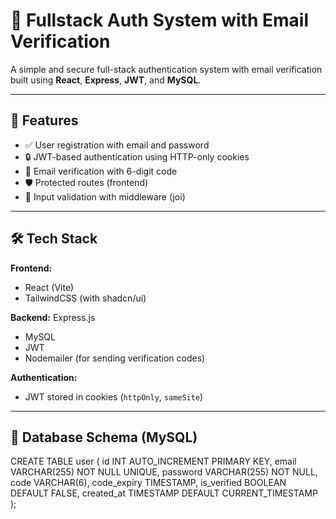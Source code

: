 # 🔐 Fullstack Auth System with Email Verification

A simple and secure full-stack authentication system with email verification built using **React**, **Express**, **JWT**, and **MySQL**.

---

## 🚀 Features

- ✅ User registration with email and password
- 🔒 JWT-based authentication using HTTP-only cookies
- 📧 Email verification with 6-digit code
- 🛡️ Protected routes (frontend)
- 🧪 Input validation with middleware (joi)

---

## 🛠️ Tech Stack

**Frontend:**
- React (Vite)
- TailwindCSS (with shadcn/ui)

**Backend:**
  Express.js
- MySQL
- JWT
- Nodemailer (for sending verification codes)

**Authentication:**
- JWT stored in cookies (`httpOnly`, `sameSite`)

---

## 🧾 Database Schema (MySQL)

CREATE TABLE user (
  id INT AUTO_INCREMENT PRIMARY KEY,
  email VARCHAR(255) NOT NULL UNIQUE,
  password VARCHAR(255) NOT NULL,
  code VARCHAR(6),
  code_expiry TIMESTAMP,
  is_verified BOOLEAN DEFAULT FALSE,
  created_at TIMESTAMP DEFAULT CURRENT_TIMESTAMP
);

